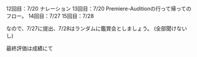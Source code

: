 12回目：7/20 ナレーション
13回目：7/20 Premiere-Auditionの行って帰ってのフロー。
14回目：7/27 
15回目：7/28

なので、7/27に提出、7/28はランダムに鑑賞会としましょう。
(全部聞けないし)

最終評価は成績にて